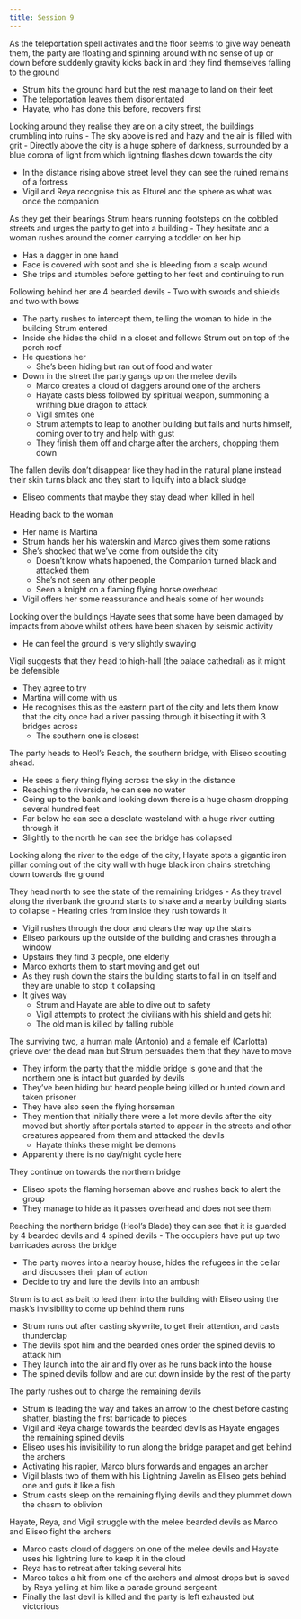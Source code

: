 ```yaml
---
title: Session 9
---
```


As the teleportation spell activates and the floor seems to give way beneath them, the party are floating and spinning around with no sense of up or down before suddenly gravity kicks back in and they find themselves falling to the ground
- Strum hits the ground hard but the rest manage to land on their feet
- The teleportation leaves them disorientated
- Hayate, who has done this before, recovers first

Looking around they realise they are on a city street, the buildings crumbling into ruins
	- The sky above is red and hazy and the air is filled with grit
	- Directly above the city is a huge sphere of darkness, surrounded by a blue corona of light from which lightning flashes down towards the city
- In the distance rising above street level they can see the ruined remains of a fortress
- Vigil and Reya recognise this as Elturel and the sphere as what was once the companion

As they get their bearings Strum hears running footsteps on the cobbled streets and urges the party to get into a building
	- They hesitate and a woman rushes around the corner carrying a toddler on her hip
- Has a dagger in one hand
- Face is covered with soot and she is bleeding from a scalp wound
- She trips and stumbles before getting to her feet and continuing to run

Following behind her are 4 bearded devils
	- Two with swords and shields and two with bows
- The party rushes to intercept them, telling the woman to hide in the building Strum entered
- Inside she hides the child in a closet and follows Strum out on top of the porch roof
- He questions her
	- She’s been hiding but ran out of food and water
- Down in the street the party gangs up on the melee devils
	- Marco creates a cloud of daggers around one of the archers
	- Hayate casts bless followed by spiritual weapon, summoning a writhing blue dragon to attack
	- Vigil smites one
	- Strum attempts to leap to another building but falls and hurts himself, coming over to try and help with gust
	- They finish them off and charge after the archers, chopping them down

The fallen devils don’t disappear like they had in the natural plane instead their skin turns black and they start to liquify into a black sludge
- Eliseo comments that maybe they stay dead when killed in hell

Heading back to the woman
- Her name is Martina
- Strum hands her his waterskin and Marco gives them some rations
- She’s shocked that we’ve come from outside the city
	- Doesn’t know whats happened, the Companion turned black and attacked them
	- She’s not seen any other people
	- Seen a knight on a flaming flying horse overhead
- Vigil offers her some reassurance and heals some of her wounds

Looking over the buildings Hayate sees that some have been damaged by impacts from above whilst others have been shaken by seismic activity
- He can feel the ground is very slightly swaying

Vigil suggests that they head to high-hall (the palace cathedral) as it might be defensible
- They agree to try
- Martina will come with us
- He recognises this as the eastern part of the city and lets them know that the city once had a river passing through it bisecting it with 3 bridges across
	- The southern one is closest

The party heads to Heol’s Reach, the southern bridge, with Eliseo scouting ahead.
- He sees a fiery thing flying across the sky in the distance
- Reaching the riverside, he can see no water
- Going up to the bank and looking down there is a huge chasm dropping several hundred feet
- Far below he can see a desolate wasteland with a huge river cutting through it
- Slightly to the north he can see the bridge has collapsed

Looking along the river to the edge of the city, Hayate spots a gigantic iron pillar coming out of the city wall with huge black iron chains stretching down towards the ground

They head north to see the state of the remaining bridges
	- As they travel along the riverbank the ground starts to shake and a nearby building starts to collapse
	- Hearing cries from inside they rush towards it
- Vigil rushes through the door and clears the way up the stairs
- Eliseo parkours up the outside of the building and crashes through a window
- Upstairs they find 3 people, one elderly
- Marco exhorts them to start moving and get out
- As they rush down the stairs the building starts to fall in on itself and they are unable to stop it collapsing
- It gives way
	- Strum and Hayate are able to dive out to safety
	- Vigil attempts to protect the civilians with his shield and gets hit
	- The old man is killed by falling rubble

The surviving two, a human male (Antonio) and a female elf (Carlotta) grieve over the dead man but Strum persuades them that they have to move
- They inform the party that the middle bridge is gone and that the northern one is intact but guarded by devils
- They’ve been hiding but heard people being killed or hunted down and taken prisoner
- They have also seen the flying horseman
- They mention that initially there were a lot more devils after the city moved but shortly after portals started to appear in the streets and other creatures appeared from them and attacked the devils
	- Hayate thinks these might be demons
- Apparently there is no day/night cycle here

They continue on towards the northern bridge
- Eliseo spots the flaming horseman above and rushes back to alert the group
- They manage to hide as it passes overhead and does not see them

Reaching the northern bridge (Heol’s Blade) they can see that it is guarded by 4 bearded devils and 4 spined devils
	- The occupiers have put up two barricades across the bridge
- The party moves into a nearby house, hides the refugees in the cellar and discusses their plan of action
- Decide to try and lure the devils into an ambush

Strum is to act as bait to lead them into the building with Eliseo using the mask’s invisibility to come up behind them runs
- Strum runs out after casting skywrite, to get their attention, and casts thunderclap
- The devils spot him and the bearded ones order the spined devils to attack him
- They launch into the air and fly over as he runs back into the house
- The spined devils follow and are cut down inside by the rest of the party

The party rushes out to charge the remaining devils
- Strum is leading the way and takes an arrow to the chest before casting shatter, blasting the first barricade to pieces
- Vigil and Reya charge towards the bearded devils as Hayate engages the remaining spined devils
- Eliseo uses his invisibility to run along the bridge parapet and get behind the archers
- Activating his rapier, Marco blurs forwards and engages an archer
- Vigil blasts two of them with his Lightning Javelin as Eliseo gets behind one and guts it like a fish
- Strum casts sleep on the remaining flying devils and they plummet down the chasm to oblivion

Hayate, Reya, and Vigil struggle with the melee bearded devils as Marco and Eliseo fight the archers
- Marco casts cloud of daggers on one of the melee devils and Hayate uses his lightning lure to keep it in the cloud
- Reya has to retreat after taking several hits
- Marco takes a hit from one of the archers and almost drops but is saved by Reya yelling at him like a parade ground sergeant
- Finally the last devil is killed and the party is left exhausted but victorious
